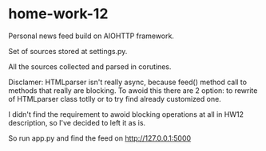 # home-work-12


Personal news feed build on AIOHTTP framework.

Set of sources stored at settings.py.

All the sources collected and parsed in corutines.

Disclamer: HTMLparser isn't really async, because feed() method call to methods that really are blocking. 
To awoid this there are 2 option: to rewrite of HTMLparser class totlly  or to try find already customized one.

I didn't find the requirement to awoid blocking operations at all in HW12 description, so I've decided to left it as is.

So run app.py and find the feed on http://127.0.0.1:5000

